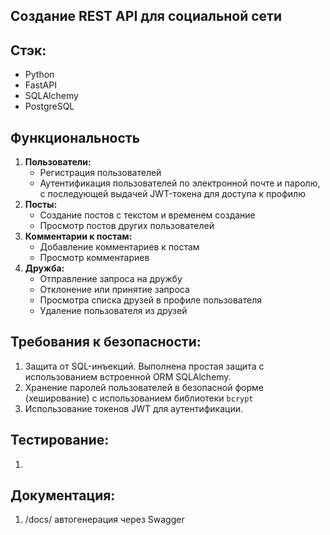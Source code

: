 ##  Создание REST API для социальной сети

## Стэк:
 - Python
 - FastAPI
 - SQLAlchemy
 - PostgreSQL

## Функциональность
1. **Пользователи:**
    - Регистрация пользователей
    - Аутентификация пользователей по электронной почте и паролю, с последующей выдачей JWT-токена для доступа к профилю
2. **Посты:**
    - Создание постов с текстом и временем создание
    - Просмотр постов других пользователей
3. **Комментарии к постам:**
    - Добавление комментариев к постам
    - Просмотр комментариев 
4. **Дружба:**
    - Отправление запроса на дружбу
    - Отклонение или принятие запроса 
    - Просмотра списка друзей в профиле пользователя
    - Удаление пользователя из друзей


## Требования к безопасности:

1. Защита от SQL-инъекций. Выполнена простая защита с использованием встроенной ORM SQLAlchemy.
2. Хранение паролей пользователей в безопасной форме (хеширование) с использованием библиотеки `bcrypt`
3. Использование токенов JWT для аутентификации.

## Тестирование:
1. 

## Документация:
1. /docs/ автогенерация через Swagger